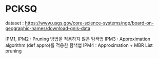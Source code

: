 # PCKSQ

dataset : https://www.usgs.gov/core-science-systems/ngp/board-on-geographic-names/download-gnis-data

IPM1, IPM2 : Pruning 방법을 적용하지 않은 탐색법
IPM3 : Approximation algorithm (def appro)를 적용한 탐색법
IPM4 : Approximation + MBR List pruning

